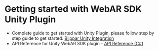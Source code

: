 # Getting started with WebAR SDK Unity Plugin

- Complete guide to get started with Unity Plugin, please follow step by step guide to get started: [Blippar Unity Integration](https://support.blippar.com/hc/en-us/articles/9563617386003-Blippar-Unity-Integration)
- API Reference for Unity WebAR SDK plugin - [API Reference (C#)](https://support.blippar.com/hc/en-us/articles/9664263142547-API-Reference-C-Unity-WebAR-SDK-plugin-v1-0-11)
